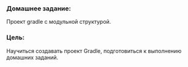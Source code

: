 ### Домашнее задание:
Проект gradle с модульной структурой.

### Цель:
Научиться создавать проект Gradle, подготовиться к выполнению домашних заданий.